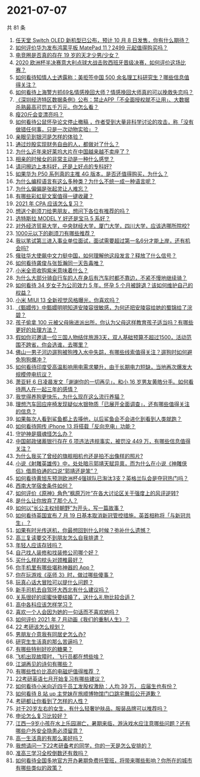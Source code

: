 # 2021-07-07

共 81 条

<!-- BEGIN -->
<!-- 最后更新时间 Wed Jul 07 2021 09:47:17 GMT+0800 (China Standard Time) -->

1. [任天堂 Switch OLED 新机型已公布，预计 10 月 8
   日发售，你有什么期待？](https://www.zhihu.com/question/470508101)
2. [如何评价华为发布鸿蒙平板 MatePad 11？2499
   元起值得购买吗？](https://www.zhihu.com/question/470432841)
3. [电竞圈是否真的存在 19 岁的天才少男/少女？](https://www.zhihu.com/question/468717638)
4. [2020
   欧洲杯半决赛意大利点球大战击败西班牙晋级决赛，如何评价这场比赛？](https://www.zhihu.com/question/470559709)
5. [如何看待知情人士透露称：美拒签中国 500
   余名理工科研究生？哪些信息值得关注？](https://www.zhihu.com/question/470412737)
6. [如何看待上海警方抓69名情感挽回大师？情感挽回大师真的可以挽救失恋吗？](https://www.zhihu.com/question/470420822)
7. [《深圳经济特区数据条例》公布：禁止APP「不全面授权就不让用」、大数据杀熟最高可罚五千万元，你怎么看？](https://www.zhihu.com/question/470388378)
8. [瘦20斤会变漂亮吗？](https://www.zhihu.com/question/392591592)
9. [如何看待公鼠怀孕论文停止撤稿
   ，作者受到大量非科学讨论的攻击，称「没有做错任何事，只是一次动物实验」？](https://www.zhihu.com/question/470229957)
10. [亲眼见到银河是怎样的体验？](https://www.zhihu.com/question/469139163)
11. [通过炒股实现财务自由的人，都做对了什么？](https://www.zhihu.com/question/463163458)
12. [为什么近年来好莱坞大片在中国越来越不卖座了？](https://www.zhihu.com/question/268982964)
13. [相亲的时候女的非常主动是一种什么感觉？](https://www.zhihu.com/question/266053826)
14. [请问擦边上本科好，还是上好点的专科好?](https://www.zhihu.com/question/465110186)
15. [如果华为 P50 系列真的主推 4G
    版本，是否还值得购买，为什么？](https://www.zhihu.com/question/470135398)
16. [为什么编程语言有这么多种类？为什么不统一成一种语言呢？](https://www.zhihu.com/question/23026542)
17. [为什么偏偏是张起灵让人难忘？](https://www.zhihu.com/question/464377760)
18. [有哪些彩虹屁文案值得一键收藏？](https://www.zhihu.com/question/469777697)
19. [2021 年 CPA 应该怎么复习？](https://www.zhihu.com/question/425225784)
20. [想送个剃须刀给男朋友，想问下各位有推荐的吗？](https://www.zhihu.com/question/306793576)
21. [选特斯拉 MODEL Y 好还是宝马 5 系好？](https://www.zhihu.com/question/398893012)
22. [对外经济贸易大学，中央财经大学，厦门大学，四川大学，应该选哪所院校?](https://www.zhihu.com/question/467683333)
23. [1000元以下的剃须刀有哪些推荐？](https://www.zhihu.com/question/46555113)
24. [我以笔试第三进入事业单位面试，面试需要超过第一名6分才能上岸，还有机会吗?](https://www.zhihu.com/question/423877129)
25. [俄驻华大使飙中文力挺中国，如何理解他这段发言？释放了什么信号？](https://www.zhihu.com/question/470377945)
26. [如何看待龚俊与张哲瀚同一天告毒唯？](https://www.zhihu.com/question/470431847)
27. [小米全资收购紫米意味着什么？](https://www.zhihu.com/question/470091421)
28. [为什么大部分骑自行车的人在身后有汽车时都不靠边，不紧不慢地继续骑？](https://www.zhihu.com/question/348195449)
29. [如何看待 34 岁女子为公司效力 5 年，怀孕 5
    个月被辞退？该如何维护自己的权益？](https://www.zhihu.com/question/470346433)
30. [小米 MIUI 13 全新视觉风格曝光，你喜欢吗？](https://www.zhihu.com/question/466812715)
31. [《甄嬛传》中甄嬛明明知道安陵容很敏感，为何还把安陵容给她的蜀锦给了浣碧？](https://www.zhihu.com/question/325114276)
32. [孩子偷拿 100
    元被父母揪进派出所，你认为父母这样教育孩子适当吗？有哪些更好的处理方法？](https://www.zhihu.com/question/470336455)
33. [假如你可邀请一位三国人物结伴旅游3天，双人基础预算不超过1500，活动范围不跨省，你会选谁，去哪里？](https://www.zhihu.com/question/470158957)
34. [佛山一男子河边遛狗被狗拽入水中失踪，有哪些线索值得关注？遛狗时如何避免狗狗爆冲？](https://www.zhihu.com/question/470186017)
35. [如何看待印度受高温影响用电需求攀升，由于长期电力短缺，当地再次爆发大规模停电抗议？](https://www.zhihu.com/question/469940844)
36. [萧亚轩 6 日凌晨发文「谢谢你的一切再见」，和小 16
    岁男友黄皓分手。如何看待两人在一起三年的感情？](https://www.zhihu.com/question/470346487)
37. [我觉得养狗更快乐，为什么现在这么流行养猫？](https://www.zhihu.com/question/460463800)
38. [理想汽车回应座椅发现疑似水银物质「已展开全面调查」，还有哪些值得关注的信息？](https://www.zhihu.com/question/470160887)
39. [如果每次人看到鲨鱼都上去揍他，以后鲨鱼会不会进化到看到人类就跑？](https://www.zhihu.com/question/469388304)
40. [如何看待网传 iPhone 13 将搭载「反向充电」功能？](https://www.zhihu.com/question/470137767)
41. [守护神是摄魂怪怎么办？](https://www.zhihu.com/question/467796681)
42. [中国邮政储蓄银行存在 6 项违法违规事实，被罚没 449
    万，有哪些信息值得关注？](https://www.zhihu.com/question/470180715)
43. [为什么我买了曾经的旗舰相机也还是拍不出像样的照片?](https://www.zhihu.com/question/464010264)
44. [小说《射雕英雄传》中，处处暗示郭靖天赋异禀，而为什么在小说《神雕侠侣》借周伯通的口说“郭靖还是笨”？](https://www.zhihu.com/question/469671460)
45. [如何看待黄旭东预测欧洲杯4强球队已淘汰3支？英格兰队会是夺冠热门吗？](https://www.zhihu.com/question/470180410)
46. [西南大学宿舍条件如何？](https://www.zhihu.com/question/46336332)
47. [如何评价《原神》角色“枫原万叶”在各大讨论区关于强度上的风评逆转?](https://www.zhihu.com/question/469861920)
48. [是什么让你放弃了那个人？](https://www.zhihu.com/question/466005898)
49. [如何以“长公主权倾朝野”为开头，写一篇故事？](https://www.zhihu.com/question/402010747)
50. [如何看待英国宣布 7 月 19
    日基本取消新冠管控措施，英首相称将「与新冠共生」？](https://www.zhihu.com/question/470344047)
51. [如果有时光传送机，你最想回到什么时候？弥补什么遗憾？](https://www.zhihu.com/question/468426099)
52. [高三复读要交不到朋友怎么自我排遣？](https://www.zhihu.com/question/468584176)
53. [年轻人应该存钱吗？](https://www.zhihu.com/question/469208385)
54. [自己找人装修和找装修公司哪个好？](https://www.zhihu.com/question/342779357)
55. [买什么样的枕头对颈椎最好？](https://www.zhihu.com/question/19581913)
56. [你手机里有哪些堪称神器的 App？](https://www.zhihu.com/question/52060765)
57. [你在玩游戏《巫师 3》时，做过哪些傻事？](https://www.zhihu.com/question/454236368)
58. [玩真心话大冒险可以提什么问题？](https://www.zhihu.com/question/294716319)
59. [新手司机去自驾环大西北有什么建议吗？](https://www.zhihu.com/question/467242045)
60. [关系很好的闺蜜快要结婚了，送什么礼物比较合适？](https://www.zhihu.com/question/313102660)
61. [高中各科应该怎样学习？](https://www.zhihu.com/question/20322752)
62. [喜欢一个人会因为她的一句话而不喜欢她吗？](https://www.zhihu.com/question/410747789)
63. [如何评价 2021 年 7 月动画《我们的重制人生》？](https://www.zhihu.com/question/467205569)
64. [22 考研该怎么规划？](https://www.zhihu.com/question/394099769)
65. [男朋友介意我有同居史怎么办?](https://www.zhihu.com/question/465458023)
66. [研究生生活真的那么苦逼吗？](https://www.zhihu.com/question/379267365)
67. [有哪些特别好吃的糖果？](https://www.zhihu.com/question/22631051)
68. [飞机出现故障时，飞行员都在想些啥？](https://www.zhihu.com/question/321094762)
69. [江湖再见的诗句有哪些？](https://www.zhihu.com/question/463456251)
70. [有哪些性价比高的电磁炉值得推荐 ？](https://www.zhihu.com/question/266022777)
71. [22考研英语七月开始复习有哪些建议？](https://www.zhihu.com/question/470349332)
72. [如何看待小米向近四千员工发股权激励：人均 39 万，
    应届生也有份？](https://www.zhihu.com/question/469594067)
73. [如何看待 B 站 up 主党妹在旅顺博物馆门口跳宅舞后公开道歉？](https://www.zhihu.com/question/469738970)
74. [考研都让你看到了怎样的人性？](https://www.zhihu.com/question/348014746)
75. [对于20岁左右的女生，有什么轻奢护肤品，服装品牌可以推荐吗？](https://www.zhihu.com/question/26749750)
76. [申论怎么复习比较好？](https://www.zhihu.com/question/364463392)
77. [江西一9岁小孩在水上乐园溺亡，暑期来临，游泳戏水应注意哪些问题？还有哪些户外安全隐患必须留意？](https://www.zhihu.com/question/470102221)
78. [高一生活真的有那么美好吗？](https://www.zhihu.com/question/412925978)
79. [我想请问一下22考研备考的同学，你的一天是怎么安排的？](https://www.zhihu.com/question/469051601)
80. [准高三学习全校倒数还有救吗？](https://www.zhihu.com/question/469983391)
81. [如何看待全国多地官方开办暑期免费托管班，将带来哪些影响？你所在的城市有哪些类似的政策？](https://www.zhihu.com/question/469495664)

<!-- END -->
